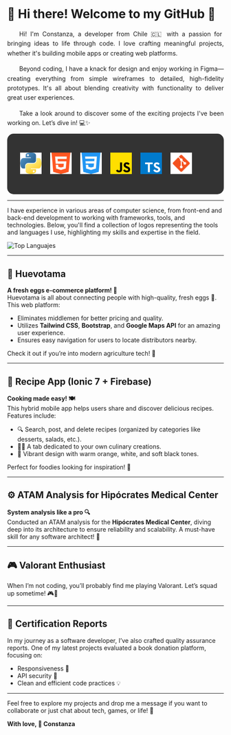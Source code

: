 # 🌸 Hi there! Welcome to my GitHub 🌸  

<div style="text-align: justify; text-indent: 2em; line-height: 1.6; width: 100%; max-width: 100%; margin: 0 auto;">
  Hi! I'm Constanza, a developer from Chile 🇨🇱 with a passion for bringing ideas to life through code. 
  I love crafting meaningful projects, whether it's building mobile apps or creating web platforms.  

  Beyond coding, I have a knack for design and enjoy working in Figma—creating everything from simple wireframes to detailed, 
  high-fidelity prototypes. It's all about blending creativity with functionality to deliver great user experiences.  

  Take a look around to discover some of the exciting projects I've been working on. Let’s dive in! 💻✨
</div>

<div style="background-color: #333; color: white; padding: 30px; border-radius: 15px; text-aling: center;">
  <p dir="auto" style="display: flex; gap: 20px;">
     <code><a target="_blank" rel="noopener noreferrer" href="https://github.com/analiarojas2900/imagenes/blob/main/python.png"><img height="50" src="https://github.com/analiarojas2900/imagenes/blob/main/python.png" alt="python" style="max-width: 100%; background-color:whithe;"></a></code>
    <code><a target="_blank" rel="noopener noreferrer" href="https://github.com/analiarojas2900/imagenes/blob/main/html-5.png"><img height="50"  src="https://github.com/analiarojas2900/imagenes/blob/main/html-5.png" alt="HTML" style="max-width: 100%;"></a></code>
     <code><a target="_blank" rel="noopener noreferrer" href="https://github.com/analiarojas2900/imagenes/blob/main/css-3.png"><img height="50" src="https://github.com/analiarojas2900/imagenes/blob/main/css-3.png" alt="CSS" style="max-width: 100%;"></a></code>
     <code><a target="_blank" rel="noopener noreferrer" href="https://github.com/analiarojas2900/imagenes/blob/main/js.png"><img height="50" src="https://github.com/analiarojas2900/imagenes/blob/main/js.png" alt="JS" style="max-width: 100%;"></a></code>
      <code><a target="_blank" rel="noopener noreferrer" href="https://raw.githubusercontent.com/github/explore/master/topics/typescript/typescript.png"><img height="50" src="https://raw.githubusercontent.com/github/explore/master/topics/typescript/typescript.png" alt="typescript" style="max-width: 100%;"></a></code>
     <code><a target="_blank" rel="noopener noreferrer" href="https://github.com/analiarojas2900/imagenes/blob/main/icons8-git-48.png"><img height="50" src="https://github.com/analiarojas2900/imagenes/blob/main/icons8-git-48.png" alt="git" style="max-width: 100%;"></a></code>  

    
  </p> 
</div>

---
I have experience in various areas of computer science, from front-end and back-end development to working with frameworks, tools, and technologies.
Below, you'll find a collection of logos representing the tools and languages I use, highlighting my skills and expertise in the field.    

![Top Languajes](https://github-readme-stats.vercel.app/api/top-langs/?username=maricons&layout=compact)

---

## 🥚 Huevotama  
**A fresh eggs e-commerce platform! 🥚**  
Huevotama is all about connecting people with high-quality, fresh eggs 🐓. This web platform:  
- Eliminates middlemen for better pricing and quality.  
- Utilizes **Tailwind CSS**, **Bootstrap**, and **Google Maps API** for an amazing user experience.  
- Ensures easy navigation for users to locate distributors nearby.  

Check it out if you’re into modern agriculture tech! 🚜  

---

## 🍳 Recipe App (Ionic 7 + Firebase)  
**Cooking made easy! 🍽️**  
This hybrid mobile app helps users share and discover delicious recipes. Features include:  
- 🔍 Search, post, and delete recipes (organized by categories like desserts, salads, etc.).  
- 👩‍🍳 A tab dedicated to your own culinary creations.  
- 🌈 Vibrant design with warm orange, white, and soft black tones.  

Perfect for foodies looking for inspiration! 🌟  

---


## ⚙️ ATAM Analysis for Hipócrates Medical Center  
**System analysis like a pro 🔍**  
Conducted an ATAM analysis for the **Hipócrates Medical Center**, diving deep into its architecture to ensure reliability and scalability. A must-have skill for any software architect! 💼  

---

## 🎮 Valorant Enthusiast  
When I’m not coding, you’ll probably find me playing Valorant. Let’s squad up sometime! 🎮🖤  

---

## 💼 Certification Reports  
In my journey as a software developer, I’ve also crafted quality assurance reports. One of my latest projects evaluated a book donation platform, focusing on:  
- Responsiveness 📱  
- API security 🔐  
- Clean and efficient code practices 💡  

---

Feel free to explore my projects and drop me a message if you want to collaborate or just chat about tech, games, or life! 🌟  

**With love, 💖 Constanza**  
